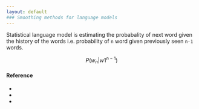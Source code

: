 ```yaml
---
layout: default
### Smoothing methods for language models
---
```

Statistical language model is estimating the probabality of next word given the history of the words i.e. probability of `n` word given previously seen `n-1` words.

$$ 
P(w_n | w\limits{1}^{n-1})
$$

#### Reference
* []()
* []()
* []()

